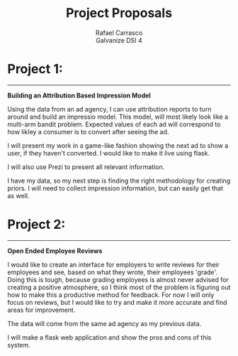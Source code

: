 # <center>Project Proposals</center>

<center> Rafael Carrasco </center>
<center> Galvanize DSI 4 </center>


# Project 1: 
-----------------------
**Building an Attribution Based Impression Model**

Using the data from an ad agency, I can use attribution reports to turn around and build an impressio model.  This model, will most likely look like a multi-arm bandit problem.  Expected values of each ad will correspond to how likley a consumer is to convert after seeing the ad.  

I will present my work in a game-like fashion showing the next ad to show a user, if they haven't converted.  I would like to make it live using flask.

I will also use Prezi to present all relevant information.

I have my data, so my next step is finding the right methodology for creating priors.  I will need to collect impression information, but can easily get that as well.  

# Project 2:
--------------------------------
**Open Ended Employee Reviews**

I would like to create an interface for employers to write reviews for their employees and see, based on what they wrote, their employees 'grade'.  Doing this is tough, because grading employees is almost never advised for creating a positive atmosphere, so I think most of the problem is figuring out how to make this a productive method for feedback.  For now I will only focus on reviews, but I would like to try and make it more accurate and find areas for improvement.


The data will come from the same ad agency as my previous data.

I will make a flask web application and show the pros and cons of this system.
